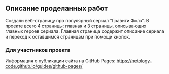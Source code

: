 ## Описание проделанных работ
Создали веб-страницу про популярный сериал "Гравити Фолз".
В проекте всего 4 страницы: главная и 3 страницы, описывающих  главных героев сериала.
Главная страница содержит описание сериала и переход к оставшимся страницам при помощи кнопок.



### Для участников проекта
Информация о публикации сайта на GitHub Pages: https://netology-code.github.io/guides/github-pages/
